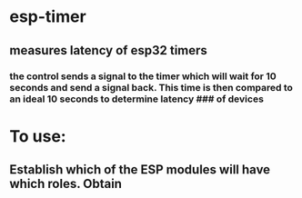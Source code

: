 # esp-timer
## measures latency of esp32 timers
### the control sends a signal to the timer which will wait for 10 seconds and send a signal back. This time is then compared to an ideal 10 seconds to determine latency ### of devices
# To use:
## Establish which of the ESP modules will have which roles. Obtain 
